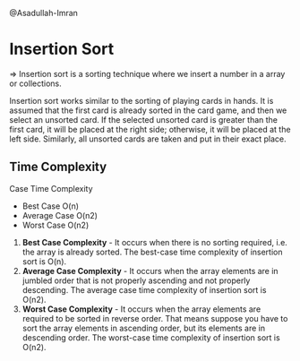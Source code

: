  @Asadullah-Imran
# Insertion Sort

=> Insertion sort is a sorting technique where we insert a number in a array or collections.

Insertion sort works similar to the sorting of playing cards in hands. It is assumed that the first card is already sorted in the card game, and then we select an unsorted card. If the selected unsorted card is greater than the first card, it will be placed at the right side; otherwise, it will be placed at the left side. Similarly, all unsorted cards are taken and put in their exact place.




## Time Complexity
Case Time Complexity
- Best Case
O(n)
- Average Case
O(n2)
- Worst Case
O(n2)

1. **Best Case Complexity** - It occurs when there is no sorting required, i.e. the array is already sorted. The best-case time complexity of insertion sort is O(n).
2. **Average Case Complexity** - It occurs when the array elements are in jumbled order that is not properly ascending and not properly descending. The average case time complexity of insertion sort is O(n2).
3. **Worst Case Complexity** - It occurs when the array elements are required to be sorted in reverse order. That means suppose you have to sort the array elements in ascending order, but its elements are in descending order. The worst-case time complexity of insertion sort is O(n2).


## 
